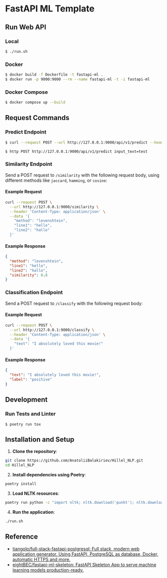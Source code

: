 # FastAPI ML Template

## Run Web API
### Local

```sh
$ ./run.sh
```

### Docker
```sh
$ docker build -f Dockerfile -t fastapi-ml .
$ docker run -p 9000:9000 --rm --name fastapi-ml -t -i fastapi-ml
```

### Docker Compose

```sh
$ docker compose up --build
```

## Request Commands

### Predict Endpoint

```sh 
$ curl --request POST --url http://127.0.0.1:9000/api/v1/predict --header 'Content-Type: application/json' --data '{"input_text": "test"}'
```

```sh
$ http POST http://127.0.0.1:9000/api/v1/predict input_text=test
```

### Similarity Endpoint

Send a POST request to `/similarity` with the following request body, using different methods like `jaccard`, `hamming`, or `cosine`:

#### Example Request

```sh
curl --request POST \
  --url http://127.0.0.1:9000/similarity \
  --header 'Content-Type: application/json' \
  --data '{
    "method": "levenshtein",
    "line1": "hello",
    "line2": "hallo"
  }'
```

#### Example Response

```json
{
  "method": "levenshtein",
  "line1": "hello",
  "line2": "hallo",
  "similarity": 0.8
}
```

### Classification Endpoint

Send a POST request to `/classify` with the following request body:

#### Example Request

```sh
curl --request POST \
  --url http://127.0.0.1:9000/classify \
  --header 'Content-Type: application/json' \
  --data '{
    "text": "I absolutely loved this movie!"
  }'
```

#### Example Response

```json
{
  "text": "I absolutely loved this movie!",
  "label": "positive"
}
```

## Development
### Run Tests and Linter

```
$ poetry run tox
```

## Installation and Setup

1. **Clone the repository**:

```sh
git clone https://github.com/AnatoliiBalakiriev/Hillel_NLP.git
cd Hillel_NLP
```

2. **Install dependencies using Poetry**:

```sh
poetry install
```

3. **Load NLTK resources**:

```sh
poetry run python -c "import nltk; nltk.download('punkt'); nltk.download('stopwords'); nltk.download('wordnet')"
```

4. **Run the application**:

```sh
./run.sh
```

## Reference

- [tiangolo/full\-stack\-fastapi\-postgresql: Full stack, modern web application generator\. Using FastAPI, PostgreSQL as database, Docker, automatic HTTPS and more\.](https://github.com/tiangolo/full-stack-fastapi-postgresql)
- [eightBEC/fastapi\-ml\-skeleton: FastAPI Skeleton App to serve machine learning models production\-ready\.](https://github.com/eightBEC/fastapi-ml-skeleton)